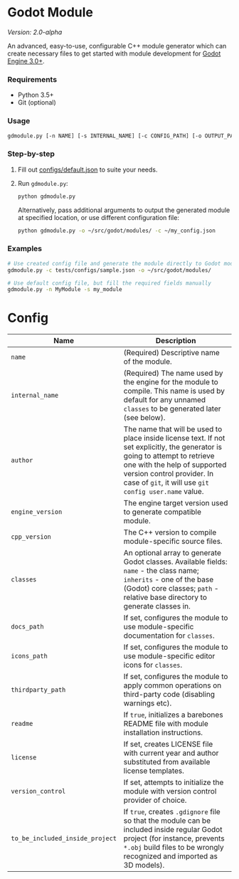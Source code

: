 # Godot Module

*Version: 2.0-alpha*

An advanced, easy-to-use, configurable C++ module generator which can create 
necessary files to get started with module development for 
[Godot Engine 3.0+](https://github.com/godotengine/godot).

### Requirements

* Python 3.5+
* Git (optional)

### Usage

```bash
gdmodule.py [-n NAME] [-s INTERNAL_NAME] [-c CONFIG_PATH] [-o OUTPUT_PATH]
```

### Step-by-step

1. Fill out [configs/default.json](configs/default.json) to suite your needs.

2. Run `gdmodule.py`:

    ```bash
    python gdmodule.py
    ```
    
    Alternatively, pass additional arguments to output the generated module at 
    specified location, or use different configuration file:
    
    ```bash
    python gdmodule.py -o ~/src/godot/modules/ -c ~/my_config.json
    ```

### Examples

```bash
# Use created config file and generate the module directly to Godot modules
gdmodule.py -c tests/configs/sample.json -o ~/src/godot/modules/

# Use default config file, but fill the required fields manually
gdmodule.py -n MyModule -s my_module
```

# Config

Name|Description
-----|-----
`name`|(Required) Descriptive name of the module.
`internal_name`|(Required) The name used by the engine for the module to compile. This name is used by default for any unnamed `classes` to be generated later (see below).
`author`|The name that will be used to place inside license text. If not set explicitly, the generator is going to attempt to retrieve one with the help of supported version control provider. In case of `git`, it will use `git config user.name` value.
`engine_version`|The engine target version used to generate compatible module.
`cpp_version`|The C++ version to compile module-specific source files.
`classes`|An optional array to generate Godot classes. Available fields: `name` - the class name; `inherits` - one of the base (Godot) core classes; `path` - relative base directory to generate classes in.
`docs_path`|If set, configures the module to use module-specific documentation for `classes`.
`icons_path`|If set, configures the module to use module-specific editor icons for `classes`.
`thirdparty_path`|If set, configures the module to apply common operations on third-party code (disabling warnings etc).
`readme`|If `true`, initializes a barebones README file with module installation instructions.
`license`|If set, creates LICENSE file with current year and author substituted from available license templates.
`version_control`|If set, attempts to initialize the module with version control provider of choice.
`to_be_included_inside_project`|If `true`, creates `.gdignore` file so that the module can be included inside regular Godot project (for instance, prevents `*.obj` build files to be wrongly recognized and imported as 3D models).
